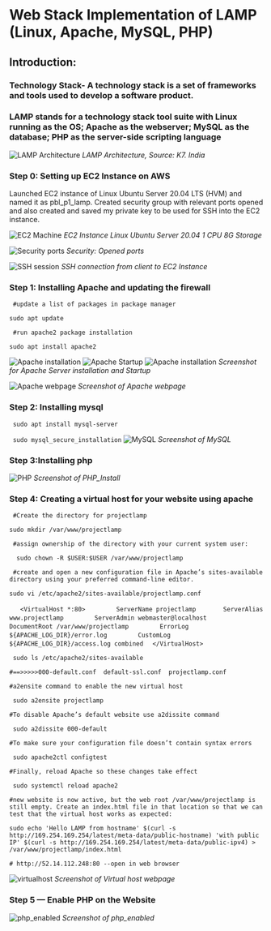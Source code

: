 # Web Stack Implementation of LAMP (Linux, Apache, MySQL, PHP)

## Introduction: 
### Technology Stack- A technology stack is a set of frameworks and tools used to develop a software product.
### LAMP stands for a technology stack tool suite with Linux running as the OS; Apache as the webserver; MySQL as the database; PHP as the server-side scripting language 

![LAMP Architecture](./images/HLD_LAMP.PNG)
*LAMP Architecture, Source: K7. India* 

### Step 0: Setting up EC2 Instance on AWS

Launched EC2 instance of Linux Ubuntu Server 20.04 LTS (HVM) and named it as pbl_p1_lamp. Created security group with relevant ports opened and also created and saved my private key to be used for SSH into the EC2 instance.

![EC2 Machine](./images/EC2_Instance.PNG)
*EC2 Instance Linux Ubuntu Server 20.04 1 CPU 8G Storage*

![Security ports](./images/Security_ports.PNG)
*Security: Opened ports*

![SSH session](./images/SSH_from_Client_to_Server.PNG)
*SSH connection from client to EC2 Instance*

### Step 1: Installing Apache and updating the firewall

` #update a list of packages in package manager`

   `sudo apt update`

` #run apache2 package installation`

  `sudo apt install apache2`

![Apache installation](./images/Installing_Apache.PNG)
![Apache Startup](./images/Starting_Apache.PNG)
![Apache installation](./images/Installing_Apache.PNG)
*Screenshot for Apache Server installation and Startup*

![Apache webpage](./images/Apache_webpage_index.PNG)
*Screenshot of Apache webpage*

### Step 2: Installing mysql
` sudo apt install mysql-server`

` sudo mysql_secure_installation`
![MySQL](./images/mysql_instal_launch.PNG)
*Screenshot of MySQL*

### Step 3:Installing php

![PHP](./images/php_install.PNG)
*Screenshot of PHP_Install*

### Step 4: Creating a virtual host for your website using apache


` #Create the directory for projectlamp`

  `sudo mkdir /var/www/projectlamp `

` #assign ownership of the directory with your current system user:` 

`  sudo chown -R $USER:$USER /var/www/projectlamp`


` #create and open a new configuration file in Apache’s sites-available directory using your preferred command-line editor.`

` sudo vi /etc/apache2/sites-available/projectlamp.conf `

`	<VirtualHost *:80>`
`   	 ServerName projectlamp`
`   	 ServerAlias www.projectlamp `
`   	 ServerAdmin webmaster@localhost`
`   	 DocumentRoot /var/www/projectlamp`
`    	 ErrorLog ${APACHE_LOG_DIR}/error.log`
`   	 CustomLog ${APACHE_LOG_DIR}/access.log combined`
`	</VirtualHost> `

` sudo ls /etc/apache2/sites-available`

`#==>>>>>000-default.conf  default-ssl.conf  projectlamp.conf`

`#a2ensite command to enable the new virtual host`

` sudo a2ensite projectlamp`

`#To disable Apache’s default website use a2dissite command`

` sudo a2dissite 000-default`

`#To make sure your configuration file doesn’t contain syntax errors`

` sudo apache2ctl configtest`

`#Finally, reload Apache so these changes take effect`

` sudo systemctl reload apache2`

`#new website is now active, but the web root /var/www/projectlamp is still empty. Create an index.html file in that location so that we can test that the virtual host works as expected:`

`sudo echo 'Hello LAMP from hostname' $(curl -s http://169.254.169.254/latest/meta-data/public-hostname) 'with public IP' $(curl -s http://169.254.169.254/latest/meta-data/public-ipv4) > /var/www/projectlamp/index.html`

`# http://52.14.112.248:80 --open in web browser`

![virtualhost](./images/virtual_host_webpage.PNG)
*Screenshot of Virtual host webpage*

### Step 5 — Enable PHP on the Website


![php_enabled](./images/php_enabled.PNG)
*Screenshot of php_enabled*